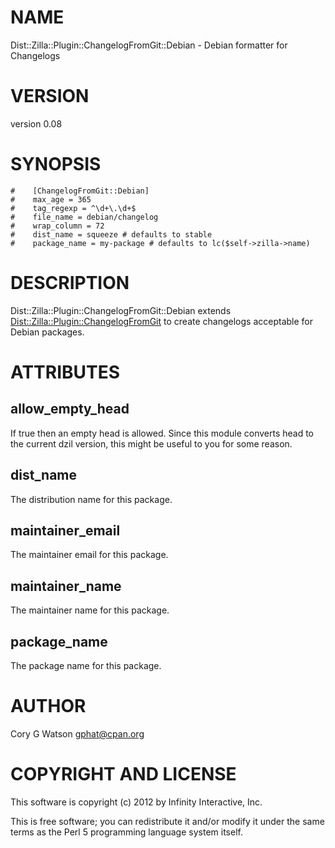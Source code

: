 # NAME

Dist::Zilla::Plugin::ChangelogFromGit::Debian - Debian formatter for Changelogs

# VERSION

version 0.08

# SYNOPSIS

    #    [ChangelogFromGit::Debian]
    #    max_age = 365
    #    tag_regexp = ^\d+\.\d+$
    #    file_name = debian/changelog
    #    wrap_column = 72
    #    dist_name = squeeze # defaults to stable
    #    package_name = my-package # defaults to lc($self->zilla->name)

# DESCRIPTION

Dist::Zilla::Plugin::ChangelogFromGit::Debian extends
[Dist::Zilla::Plugin::ChangelogFromGit](http://search.cpan.org/perldoc?Dist::Zilla::Plugin::ChangelogFromGit) to create changelogs acceptable
for Debian packages.

# ATTRIBUTES

## allow_empty_head

If true then an empty head is allowed. Since this module converts head to
the current dzil version, this might be useful to you for some reason.

## dist_name

The distribution name for this package.

## maintainer_email

The maintainer email for this package.

## maintainer_name

The maintainer name for this package.

## package_name

The package name for this package.

# AUTHOR

Cory G Watson <gphat@cpan.org>

# COPYRIGHT AND LICENSE

This software is copyright (c) 2012 by Infinity Interactive, Inc.

This is free software; you can redistribute it and/or modify it under
the same terms as the Perl 5 programming language system itself.